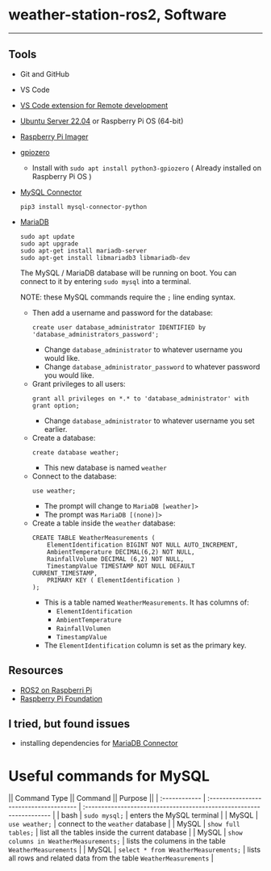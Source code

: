 # weather-station-ros2, Software

---

## Tools

- Git and GitHub
- VS Code
- [VS Code extension for Remote development](https://code.visualstudio.com/docs/remote/ssh)
- [Ubuntu Server 22.04](https://ubuntu.com/download/raspberry-pi) or Raspberry Pi OS (64-bit)
- [Raspberry Pi Imager](https://www.raspberrypi.com/software/)
- [gpiozero](https://gpiozero.readthedocs.io/en/stable/index.html)
  - Install with `sudo apt install python3-gpiozero` ( Already installed on Raspberry Pi OS )
- [MySQL Connector](https://www.w3schools.com/python/python_mysql_getstarted.asp)
   ```
   pip3 install mysql-connector-python
   ```
- [MariaDB](https://mariadb.com/kb/en/installing-mariadb-deb-files/#installing-mariadb-packages-with-apt)
  ```
  sudo apt update
  sudo apt upgrade
  sudo apt-get install mariadb-server
  sudo apt-get install libmariadb3 libmariadb-dev
  ```
  The MySQL / MariaDB database will be running on boot.
  You can connect to it by entering `sudo mysql` into a terminal.

  NOTE: these MySQL commands require the `;` line ending syntax.

  - Then add a username and password for the database:
    ```
    create user database_administrator IDENTIFIED by 'database_administrators_password';
    ```
    - Change `database_administrator` to whatever username you would like.
    - Change `database_administrator_password` to whatever password you would like.
  - Grant privileges to all users:
    ```
    grant all privileges on *.* to 'database_administrator' with grant option;
    ```
    - Change `database_administrator` to whatever username you set earlier.
  - Create a database:
    ```
    create database weather;
    ```
    - This new database is named `weather`
  - Connect to the database:
    ```
    use weather;
    ```
    - The prompt will change to `MariaDB [weather]>`
    - The prompt was `MariaDB [(none)]>`
  - Create a table inside the `weather` database:
    ```
    CREATE TABLE WeatherMeasurements (
        ElementIdentification BIGINT NOT NULL AUTO_INCREMENT,
        AmbientTemperature DECIMAL(6,2) NOT NULL,
        RainfallVolume DECIMAL (6,2) NOT NULL,
        TimestampValue TIMESTAMP NOT NULL DEFAULT CURRENT_TIMESTAMP,
        PRIMARY KEY ( ElementIdentification )
    );
    ```
    - This is a table named `WeatherMeasurements`.
      It has columns of:
      - `ElementIdentification`
      - `AmbientTemperature`
      - `RainfallVolumen`
      - `TimestampValue`
    - The `ElementIdentification` column is set as the primary key.


## Resources

- [ROS2 on Raspberri Pi](https://docs.ros.org/en/foxy/How-To-Guides/Installing-on-Raspberry-Pi.html)
- [Raspberry Pi Foundation](https://projects.raspberrypi.org/en/projects/build-your-own-weather-station/)

## I tried, but found issues

- installing dependencies for [MariaDB Connector](https://mariadb.com/docs/skysql/connect/programming-languages/python/install/)

# Useful commands for MySQL

|| Command Type || Command                               || Purpose                                                             ||
| :------------ | :------------------------------------- | :------------------------------------------------------------------- |
| bash          | `sudo mysql;`                          | enters the MySQL terminal                                            |
| MySQL         | `use weather;`                         | connect to the `weather` database                                    |
| MySQL         | `show full tables;`                    | list all the tables inside the current database                      |
| MySQL         | `show columns in WeatherMeasurements;` | lists the columens in the table `WeatherMeasurements`                |
| MySQL         | `select * from WeatherMeasurements;`   | lists all rows and related data from the table `WeatherMeasurements` |
